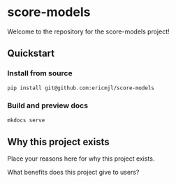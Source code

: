 # score-models

Welcome to the repository for the score-models project!

## Quickstart

<!-- uncomment if relevant
### Install from PyPI

```python
pip install score-models
```
-->
### Install from source

```bash
pip install git@github.com:ericmjl/score-models
```

### Build and preview docs

```bash
mkdocs serve
```

## Why this project exists

Place your reasons here for why this project exists.

What benefits does this project give to users?
